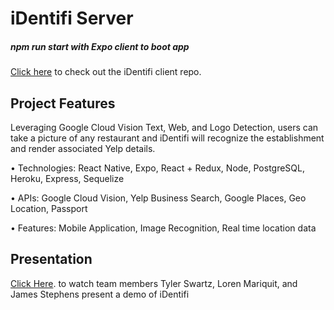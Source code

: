 # iDentifi Server

##### npm run start with Expo client to boot app

[Click here](https://github.com/identifi-fsa/identifi) to check out the iDentifi client repo.

## Project Features

Leveraging Google Cloud Vision Text, Web, and Logo Detection, users can take a picture of any restaurant and iDentifi will recognize the establishment and render associated Yelp details.

• Technologies: React Native, Expo, React + Redux, Node, PostgreSQL, Heroku, Express, Sequelize

• APIs: Google Cloud Vision, Yelp Business Search, Google Places, Geo Location, Passport

• Features: Mobile Application, Image Recognition, Real time location data

## Presentation

[Click Here](https://www.youtube.com/watch?v=rd0a3vgH-dk). to watch team members Tyler Swartz, Loren Mariquit, and James Stephens present a demo of iDentifi
